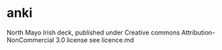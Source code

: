 # anki
North Mayo Irish deck, published under Creative commons Attribution-NonCommercial 3.0 license see licence.md
